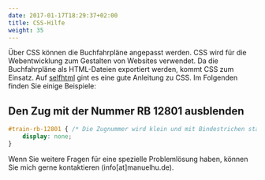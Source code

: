 ```yaml
---
date: 2017-01-17T18:29:37+02:00
title: CSS-Hilfe
weight: 35
---
```


Über CSS können die Buchfahrpläne angepasst werden. CSS wird für die Webentwicklung zum Gestalten von Websites verwendet. Da die Buchfahrpläne als HTML-Dateien exportiert werden, kommt CSS zum Einsatz. Auf [selfhtml](https://wiki.selfhtml.org/wiki/CSS) gint es eine gute Anleitung zu CSS. Im Folgenden finden Sie einige Beispiele:

## Den Zug mit der Nummer RB 12801 ausblenden
```css
#train-rb-12801 { /* Die Zugnummer wird klein und mit Bindestrichen statt der Leerezichen geschrieben. */
	display: none;
}
```

Wenn Sie weitere Fragen für eine spezielle Problemlösung haben, können Sie mich gerne kontaktieren (info[at]manuelhu.de).